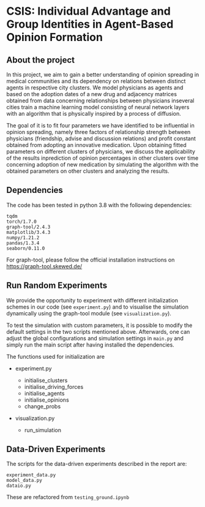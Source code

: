 # CSIS: Individual Advantage and Group Identities in Agent-Based Opinion Formation

## About the project
In  this  project,  we  aim  to  gain  a  better  understanding of opinion  spreading  in  medical communities  and  its  dependency  on  relations  between distinct  agents  in  respective  city clusters.  We model physicians as agents and based on the adoption dates of a new drug and adjacency matrices obtained from data concerning relationships between physicians inseveral cities train a machine learning model consisting of neural network layers with an algorithm that is physically inspired by a process of diffusion.  

The goal of it is to fit four parameters we have identified to be influential in opinion spreading, namely three factors of relationship strength between physicians (friendship, advise and discussion relations) and profit constant obtained from adopting an innovative medication.  Upon obtaining fitted parameters on different clusters of physicians, we discuss the applicability of the results inprediction of opinion percentages in other clusters over time concerning adoption of new medication by simulating the algorithm  with  the  obtained  parameters on  other clusters and analyzing the results.


## Dependencies
The code has been tested in python 3.8 with the following dependencies:

```
tqdm
torch/1.7.0
graph-tool/2.4.3
matplotlib/3.4.3
numpy/1.21.2
pandas/1.3.4
seaborn/0.11.0
```

For graph-tool, please follow the official installation instructions on https://graph-tool.skewed.de/

## Run Random Experiments
 We  provide  the  opportunity  to  experiment with different initialization schemes in our code (see ```experiment.py```) and to visualise the simulation 
 dynamically using the graph-tool module (see ```visualization.py```).  
 
 To test the simulation with custom parameters, it is possible to modify the default settings in the two scripts mentioned above. Afterwards, one can 
 adjust the global configurations and simulation settings in ```main.py``` and simply run the main script after having installed the dependencies.
 
 The functions used for initialization are
 - experiment.py
   - initialise_clusters
   - initialise_driving_forces
   - initialise_agents
   - initialise_opinions
   - change_probs
 
 - visualization.py
   - run_simulation
 
 ## Data-Driven Experiments
 The scripts for the data-driven experiments described in the report are:
 ```
 experiment_data.py
 model_data.py
 dataio.py
 ```
 
 These are refactored from ```testing_ground.ipynb```
